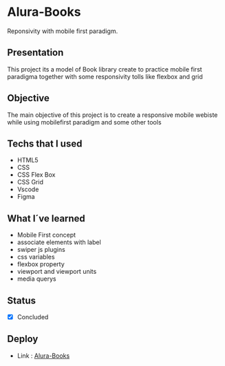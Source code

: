 # Alura-Books
  Reponsivity with mobile first paradigm.
  


## Presentation
 This project its a model of Book library create to practice mobile first paradigma together with some responsivity tolls like flexbox and grid
 
## Objective
  The main objective of this project is to create a responsive mobile webiste while using mobilefirst paradigm and some other tools
## Techs that I used
- HTML5
- CSS
- CSS Flex Box
- CSS Grid
- Vscode
- Figma


## What I´ve learned

- Mobile First concept
- associate elements with label
- swiper js plugins
- css variables
- flexbox property
- viewport and viewport units
- media querys

## Status
- [x] Concluded

## Deploy
- Link : [Alura-Books](https://alura-books-rho.vercel.app/)
  
  


